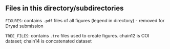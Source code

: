 ## Files in this directory/subdirectories


`FIGURES`: contains `.pdf` files of all figures (legend in directory) - removed for Dryad submission

`TREE_FILES`: contains `.tre` files used to create figures. chain12 is COI dataset; chain14 is concatenated dataset
